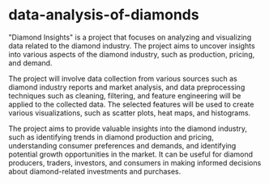 # data-analysis-of-diamonds
"Diamond Insights" is a project that focuses on analyzing and visualizing data related to the diamond industry. The project aims to uncover insights into various aspects of the diamond industry, such as production, pricing, and demand.

The project will involve data collection from various sources such as diamond industry reports and market analysis, and data preprocessing techniques such as cleaning, filtering, and feature engineering will be applied to the collected data. The selected features will be used to create various visualizations, such as scatter plots, heat maps, and histograms.

The project aims to provide valuable insights into the diamond industry, such as identifying trends in diamond production and pricing, understanding consumer preferences and demands, and identifying potential growth opportunities in the market. It can be useful for diamond producers, traders, investors, and consumers in making informed decisions about diamond-related investments and purchases.
